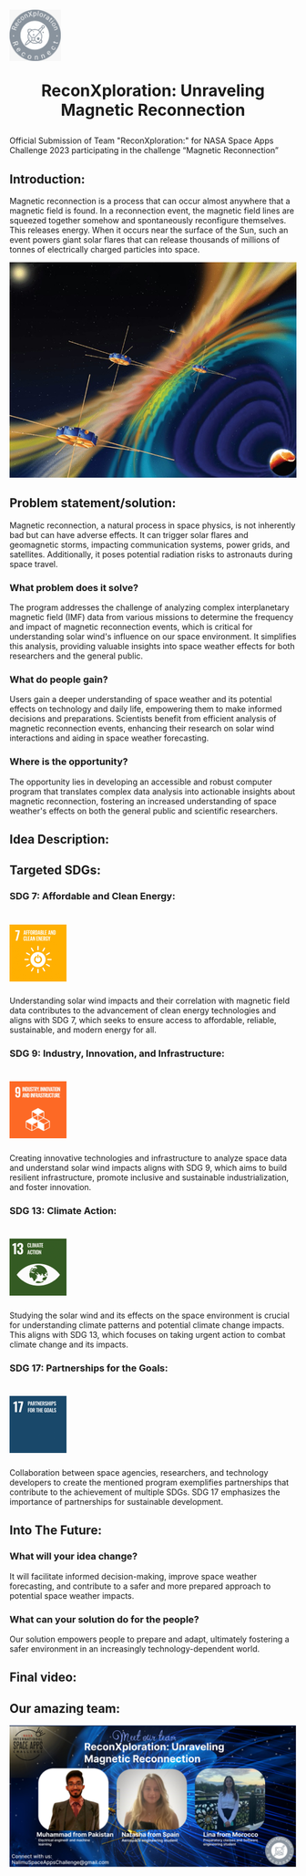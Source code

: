 # <img src="./logo.jpg" alt="Logo" width="90" height="90"> <p align="center"><b>ReconXploration: Unraveling Magnetic Reconnection</b></p>

Official Submission of Team "ReconXploration:" for NASA Space Apps Challenge 2023 participating in the challenge “Magnetic Reconnection”

## Introduction:

Magnetic reconnection is a process that can occur almost anywhere that a magnetic field is found. In a reconnection event, the magnetic field lines are squeezed together somehow and spontaneously reconfigure themselves. This releases energy. When it occurs near the surface of the Sun, such an event powers giant solar flares that can release thousands of millions of tonnes of electrically charged particles into space.

![Magnetic Reconnection](./idea.jpg)

## Problem statement/solution:

Magnetic reconnection, a natural process in space physics, is not inherently bad but can have adverse effects. It can trigger solar flares and geomagnetic storms, impacting communication systems, power grids, and satellites. Additionally, it poses potential radiation risks to astronauts during space travel.

###  What problem does it solve?

The program addresses the challenge of analyzing complex interplanetary magnetic field (IMF) data from various missions to determine the frequency and impact of magnetic reconnection events, which is critical for understanding solar wind's influence on our space environment. It simplifies this analysis, providing valuable insights into space weather effects for both researchers and the general public.

###  What do people gain?

Users gain a deeper understanding of space weather and its potential effects on technology and daily life, empowering them to make informed decisions and preparations. Scientists benefit from efficient analysis of magnetic reconnection events, enhancing their research on solar wind interactions and aiding in space weather forecasting.

### Where is the opportunity?

The opportunity lies in developing an accessible and robust computer program that translates complex data analysis into actionable insights about magnetic reconnection, fostering an increased understanding of space weather's effects on both the general public and scientific researchers.

## Idea Description:

## Targeted SDGs:

### SDG 7: Affordable and Clean Energy:

# <img src="./SDG7.gif" alt="Logo" width="100" height="100">

Understanding solar wind impacts and their correlation with magnetic field data contributes to the advancement of clean energy technologies and aligns with SDG 7, which seeks to ensure access to affordable, reliable, sustainable, and modern energy for all.

### SDG 9: Industry, Innovation, and Infrastructure:

# <img src="./SDG9.gif" alt="Logo" width="100" height="100">

Creating innovative technologies and infrastructure to analyze space data and understand solar wind impacts aligns with SDG 9, which aims to build resilient infrastructure, promote inclusive and sustainable industrialization, and foster innovation.

### SDG 13: Climate Action:

# <img src="./SDG13.gif" alt="Logo" width="100" height="100">

Studying the solar wind and its effects on the space environment is crucial for understanding climate patterns and potential climate change impacts. This aligns with SDG 13, which focuses on taking urgent action to combat climate change and its impacts.

### SDG 17: Partnerships for the Goals:

# <img src="./SDG17.gif" alt="Logo" width="100" height="100">

Collaboration between space agencies, researchers, and technology developers to create the mentioned program exemplifies partnerships that contribute to the achievement of multiple SDGs. SDG 17 emphasizes the importance of partnerships for sustainable development.

## Into The Future:

### What will your idea change?

It will facilitate informed decision-making, improve space weather forecasting, and contribute to a safer and more prepared approach to potential space weather impacts.

### What can your solution do for the people?

Our solution empowers people to prepare and adapt, ultimately fostering a safer environment in an increasingly technology-dependent world.

## Final video:

## Our amazing team:

![Team](./team.png)
